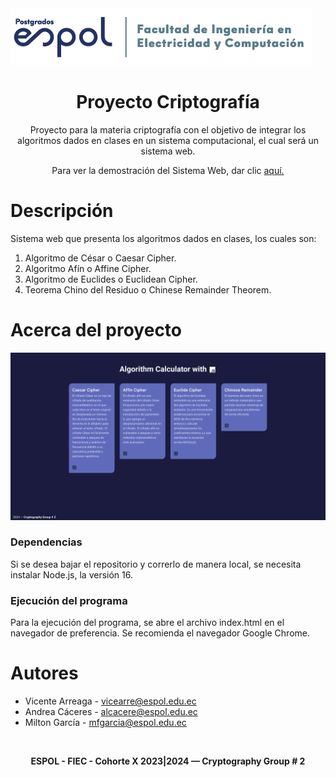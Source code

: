 <img src="./src/assets/images/logo-espol-fiec.png" alt="Logo" class="center">

<h1 align="center">
  Proyecto Criptografía
</h1>
<p align="center">Proyecto para la materia criptografía con el objetivo de integrar los algoritmos dados en clases en un sistema computacional, el cual será un sistema web.</p>

<p align="center">Para ver la demostración del Sistema Web, dar clic <a href="https://cryptography-group2.netlify.app/">aquí.</a></p>

# Descripción
Sistema web que presenta los algoritmos dados en clases, los cuales son:

1. Algoritmo de César o Caesar Cipher.
2. Algoritmo Afín o Affine Cipher.
3. Algoritmo de Euclides o Euclidean Cipher.
4. Teorema Chino del Residuo o Chinese Remainder Theorem.

# Acerca del proyecto
![ESPOL-FIEC](./src/assets/images/index-proyect.png)

### Dependencias
Si se desea bajar el repositorio y correrlo de manera local, se necesita instalar Node.js, la versión 16.

### Ejecución del programa
Para la ejecución del programa, se abre el archivo index.html en el navegador de preferencia. Se recomienda el navegador Google Chrome.

# Autores
* Vicente Arreaga - vicearre@espol.edu.ec
* Andrea Cáceres - alcacere@espol.edu.ec
* Milton García - mfgarcia@espol.edu.ec

</br>
<footer>
<p align="center"><b>
ESPOL - FIEC - Cohorte X 2023|2024 — Cryptography Group # 2
</b></footer>